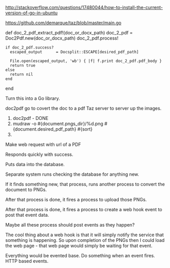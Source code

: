

http://stackoverflow.com/questions/17480044/how-to-install-the-current-version-of-go-in-ubuntu

https://github.com/demarque/taz/blob/master/main.go


  def doc_2_pdf_extract_pdf!(doc_or_docx_path)
    doc_2_pdf = Doc2Pdf.new(doc_or_docx_path)
    doc_2_pdf.process!

    if doc_2_pdf.success?
      escaped_output      = Docsplit::ESCAPE[desired_pdf_path]

      File.open(escaped_output, 'wb') { |f| f.print doc_2_pdf.pdf_body }
      return true
    else
      return nil
    end
  end

Turn this into a Go library.

doc2pdf go to covert the doc to a pdf
Taz server to server up the images.

1) doc2pdf - DONE
2) mudraw -o #{document.pngs_dir}/%d.png #{document.desired_pdf_path} #{sort}
3) 

Make web request with url of a PDF

Responds quickly with success.

Puts data into the database.

Separate system runs checking the database for anything new.

If it finds something new, that process, runs another process to convert the document to PNGs.

After that process is done, it fires a process to upload those PNGs.

After that process is done, it fires a process to create a web hook event to post that event data.

Maybe all these process should post events as they happen?

The cool thing about a web hook is that it will simply notify the service that something is happening. So upon completion of the PNGs then I could load the web page - that web page would simply be waiting for that event.

Everything would be evented base. Do something when an event fires. HTTP based events.






